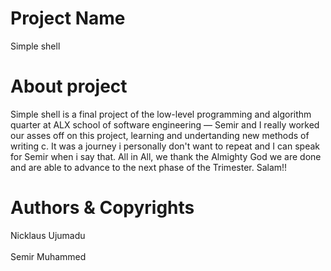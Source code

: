 # Project Name
Simple shell

# About project
Simple shell is a final project of the low-level programming and algorithm quarter at ALX school of software engineering — Semir and I really worked our asses off on this project, learning and undertanding new methods of writing c. It was a journey i personally don't want to repeat and I can speak for Semir when i say that. All in All, we thank the Almighty God we are done and are able to advance to the next phase of the Trimester. Salam!!

# Authors & Copyrights
Nicklaus Ujumadu
<br><br>
Semir Muhammed